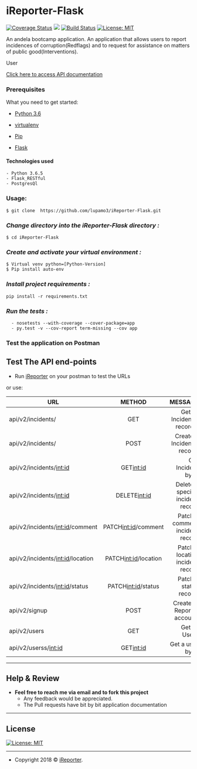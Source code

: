 # iReporter-Flask

[![Coverage Status](https://coveralls.io/repos/github/lupamo3/iReporter-Flask/badge.svg?branch=develop)](https://coveralls.io/github/lupamo3/iReporter-Flask?branch=develop) <a href="https://codeclimate.com/github/lupamo3/iReporter-Flask/maintainability"><img src="https://api.codeclimate.com/v1/badges/2eb7bda101886f90ecbe/maintainability" /></a> [![Build Status](https://travis-ci.org/lupamo3/iReporter-Flask.svg?branch=develop)](https://travis-ci.org/lupamo3/iReporter-Flask) [![License: MIT](https://img.shields.io/badge/License-MIT-yellow.svg)](https://opensource.org/licenses/MIT)

An andela bootcamp application.
An application that allows users to report incidences of corruption(Redflags) and to request for assistance on matters of public good(Interventions).

User

[Click here to access API documentation](https://documenter.getpostman.com/view/4927537/RzfmE6y7)

### Prerequisites

What you need to get started:

- [Python 3.6](https://www.python.org/download/releases/3.0/)

- [virtualenv](https://virtualenv.pypa.io/en/stable/)

- [Pip](https://pip.pypa.io/en/stable/installing/)

- [Flask](http://flask.pocoo.org/)

#### Technologies used
    - Python 3.6.5
    - Flask_RESTful
    - PostgresQl


### Usage:
```
$ git clone  https://github.com/lupamo3/iReporter-Flask.git

```
### *Change directory into the iReporter-Flask directory :*
```
$ cd iReporter-Flask
```
### *Create and activate your virtual environment :*
```
$ Virtual venv python=[Python-Version]
$ Pip install auto-env
```
### *Install project requirements :*
```
pip install -r requirements.txt
```
### *Run the tests :*
```
  - nosetests --with-coverage --cover-package=app
  - py.test -v --cov-report term-missing --cov app
  ```

### Test the application on Postman
## Test The API end-points
 - Run [iReporter](https://ireporterflask-api-heroku.herokuapp.com/) on your postman to test the URLs

or use:

| URL                                 | METHOD                 | MESSAGE                                |
| ------------------------------------|:----------------------:| --------------------------------------:|
|api/v2/incidents/                    | GET                    | Get all Incidence records.             |
|api/v2/incidents/                    | POST                   | Create a Incidence record.             |
|api/v2/incidents/<int:id>            | GET<int:id>            | Get Incident by id                     |
|api/v2/incidents/<int:id>            | DELETE<int:id>         | Delete a specific incident record      |
|api/v2/incidents/<int:id>/comment    | PATCH<int:id>/comment  | Patch a comment incident record        |
|api/v2/incidents/<int:id>/location   | PATCH<int:id>/location | Patch a location incident record       |
|api/v2/incidents/<int:id>/status     | PATCH<int:id>/status   | Patch a status record.                 |
|api/v2/signup                        | POST                   | Create i-Reporter account.             |
|api/v2/users                         | GET                    | Get all Users                          |
|api/v2/userss/<int:id>               | GET<int:id>            | Get a user by id                       |

---

## Help & Review

- **Feel free to reach me via email and to fork this project**
    - Any feedback would be appreciated.
    - The Pull requests have bit by bit application documentation

---

## License

[![License: MIT](https://img.shields.io/badge/License-MIT-yellow.svg)](https://opensource.org/licenses/MIT)

---
- Copyright 2018 © <a href="http://anjichilupamo.me/iReporter/UI" target="_blank">iReporter</a>.

